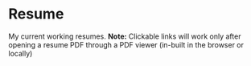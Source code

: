 # Resume
My current working resumes.
**Note:** Clickable links will work only after opening a resume PDF through a PDF viewer (in-built in the browser or locally)
